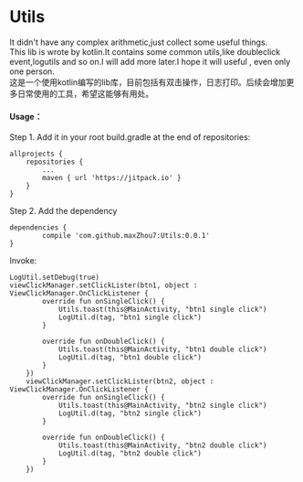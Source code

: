 # Utils
It didn't have any complex arithmetic,just collect some useful things.<br>
This lib is wrote by kotlin.It contains some common utils,like doubleclick event,logutils and so on.I will add more later.I hope it will useful , even only one person.<br>
这是一个使用kotlin编写的lib库，目前包括有双击操作，日志打印。后续会增加更多日常使用的工具，希望这能够有用处。<br>

#### Usage：

Step 1. Add it in your root build.gradle at the end of repositories:

	allprojects {
		repositories {
			...
			maven { url 'https://jitpack.io' }
		}
	}

Step 2. Add the dependency

	dependencies {
	        compile 'com.github.maxZhou7:Utils:0.0.1'
	}

Invoke:<br>
	
	LogUtil.setDebug(true)
 	viewClickManager.setClickLister(btn1, object : ViewClickManager.OnClickListener {
            override fun onSingleClick() {
                Utils.toast(this@MainActivity, "btn1 single click")
                LogUtil.d(tag, "btn1 single click")
            }

            override fun onDoubleClick() {
                Utils.toast(this@MainActivity, "btn1 double click")
                LogUtil.d(tag, "btn1 double click")
            }
        })
        viewClickManager.setClickLister(btn2, object : ViewClickManager.OnClickListener {
            override fun onSingleClick() {
                Utils.toast(this@MainActivity, "btn2 single click")
                LogUtil.d(tag, "btn2 single click")
            }

            override fun onDoubleClick() {
                Utils.toast(this@MainActivity, "btn2 double click")
                LogUtil.d(tag, "btn2 double click")
            }
        })

